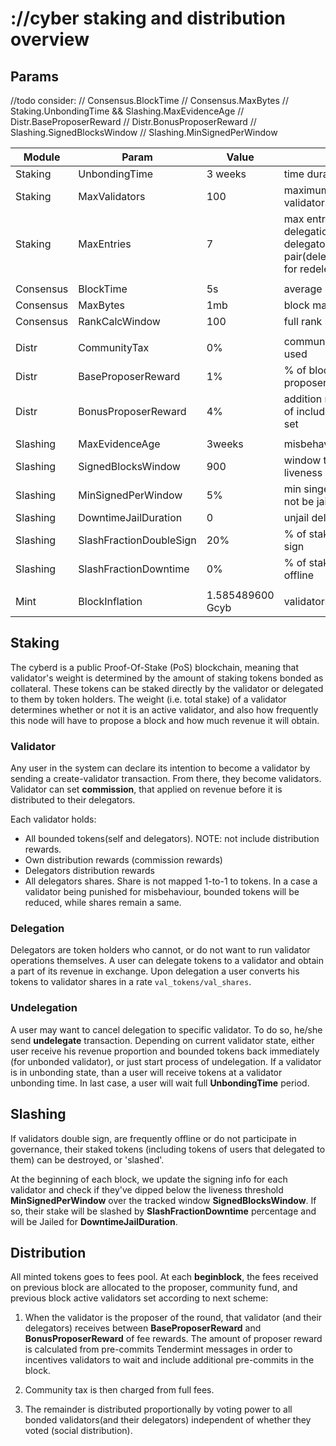 # ://cyber staking and distribution overview

## Params

//todo consider:
// Consensus.BlockTime
// Consensus.MaxBytes
// Staking.UnbondingTime && Slashing.MaxEvidenceAge
// Distr.BaseProposerReward
// Distr.BonusProposerReward
// Slashing.SignedBlocksWindow
// Slashing.MinSignedPerWindow

| Module      | Param         | Value         | Comment                                 |
|-------------|---------------|---------------|-----------------------------------------|
| Staking     | UnbondingTime | 3 weeks       | time duration of unbonding              |
| Staking     | MaxValidators | 100           | maximum number of active validators set |
| Staking     | MaxEntries    | 7             | max entries for either unbonding delegation or redelegation per delegator/validator pair(delegator/validator/validator for redelegation)|
|             |                  |       |                                                    |
| Consensus   | BlockTime        | 5s    | average block generation time                      |
| Consensus   | MaxBytes         | 1mb   | block max bytes limit                              |
| Consensus   | RankCalcWindow   | 100   | full rank recalculation window                     |
|             |                     |     |                                                                        |
| Distr       | CommunityTax        | 0%  | community funding tax, not used                                        |
| Distr       | BaseProposerReward  | 1%  | % of block inflation goes to proposer                                  |
| Distr       | BonusProposerReward | 4%  | addition reward, calculated as % of included votes from validators set |
|             |                          |                   |                                                |
| Slashing    | MaxEvidenceAge           | 3weeks            | misbehaviour evidence max age                  |
| Slashing    | SignedBlocksWindow       | 900               | window to calculate validators liveness        |
| Slashing    | MinSignedPerWindow       | 5%                | min singed block for window to not be jailed   |
| Slashing    | DowntimeJailDuration     | 0                 | unjail delay                                   |
| Slashing    | SlashFractionDoubleSign  | 20%               | % of stake reduction for double sign           |
| Slashing    | SlashFractionDowntime    | 0%                | % of stake reduction for being offline         |
|             |                 |                   |                              |
| Mint        | BlockInflation  | 1.585489600 Gcyb  | validators block rewards     |



## Staking

The cyberd is a public Proof-Of-Stake (PoS) blockchain, 
 meaning that validator's weight is determined by the amount of staking tokens bonded as collateral. 
 These tokens can be staked directly by the validator or delegated to them by token holders.
 The weight (i.e. total stake) of a validator determines whether or not it is an active validator, 
 and also how frequently this node will have to propose a block and how much revenue it will obtain.

### Validator

Any user in the system can declare its intention to become a validator by sending a create-validator transaction. 
 From there, they become validators.
 Validator can set **commission**, that applied on revenue before it is distributed to their delegators.

Each validator holds:
- All bounded tokens(self and delegators). NOTE: not include distribution rewards.
- Own distribution rewards (commission rewards)
- Delegators distribution rewards
- All delegators shares. Share is not mapped 1-to-1 to tokens. 
  In a case a validator being punished for misbehaviour, bounded tokens will be reduced, while shares remain a same. 

### Delegation

Delegators are token holders who cannot, or do not want to run validator operations themselves. 
 A user can delegate tokens to a validator and obtain a part of its revenue in exchange.
 Upon delegation a user converts his tokens to validator shares in a rate `val_tokens/val_shares`. 
  
### Undelegation

A user may want to cancel delegation to specific validator. To do so, he/she send **undelegate** transaction.
 Depending on current validator state, either user receive his revenue proportion and bounded tokens back immediately 
 (for unbonded validator), or just start process of undelegation. 
 If a validator is in unbonding state, than a user will receive tokens at a validator unbonding time. 
 In last case, a user will wait full **UnbondingTime** period.

## Slashing

If validators double sign, are frequently offline or do not participate in governance, 
their staked tokens (including tokens of users that delegated to them) can be destroyed, or 'slashed'.

At the beginning of each block, we update the signing info for each validator and 
 check if they've dipped below the liveness threshold **MinSignedPerWindow** 
 over the tracked window **SignedBlocksWindow**. 
 If so, their stake will be slashed by **SlashFractionDowntime** percentage and 
 will be Jailed for **DowntimeJailDuration**.

## Distribution

All minted tokens goes to fees pool.
 At each **beginblock**, the fees received on previous block are allocated to the proposer, community fund, 
 and previous block active validators set according to next scheme:
 
1. When the validator is the proposer of the round, that validator (and their delegators) 
 receives between **BaseProposerReward** and **BonusProposerReward** of fee rewards. 
 The amount of proposer reward is calculated from pre-commits Tendermint messages 
 in order to incentives validators to wait and include additional pre-commits in the block.
 
2. Community tax is then charged from full fees.

3. The remainder is distributed proportionally by voting power 
 to all bonded validators(and their delegators) independent of whether they voted (social distribution).
 